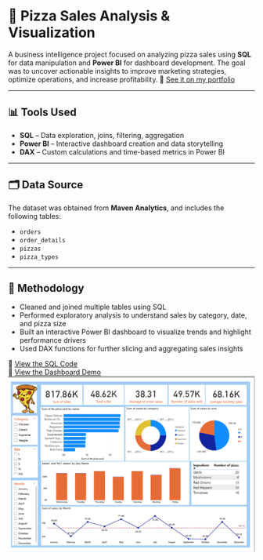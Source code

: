 # 🍕 Pizza Sales Analysis & Visualization

A business intelligence project focused on analyzing pizza sales using **SQL** for data manipulation and **Power BI** for dashboard development. The goal was to uncover actionable insights to improve marketing strategies, optimize operations, and increase profitability. 🔗 [See it on my portfolio](https://shanenn.carrd.co/#section04)

---

## 📊 Tools Used

- **SQL** – Data exploration, joins, filtering, aggregation
- **Power BI** – Interactive dashboard creation and data storytelling
- **DAX** – Custom calculations and time-based metrics in Power BI

---

## 🗂️ Data Source

The dataset was obtained from **Maven Analytics**, and includes the following tables:

- `orders`
- `order_details`
- `pizzas`
- `pizza_types`

---

## 🧠 Methodology

- Cleaned and joined multiple tables using SQL
- Performed exploratory analysis to understand sales by category, date, and pizza size
- Built an interactive Power BI dashboard to visualize trends and highlight performance drivers
- Used DAX functions for further slicing and aggregating sales insights

📁 [View the SQL Code](https://github.com/ShariarN96/Pizza-sales-analysis/blob/main/pizza.sql)  
🔗 [View the Dashboard Demo](https://shanenn.carrd.co/assets/videos/video02.mp4?v=62bbb88d)
![Pizza Sales Dashboard](pizza_dashboard.png)



